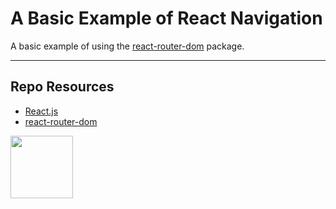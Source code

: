 # A Basic Example of React Navigation

A basic example of using the [react-router-dom](https://www.npmjs.com/package/react-router-dom) package.

***

## Repo Resources

* [React.js](https://reactjs.org/)
* [react-router-dom](https://www.npmjs.com/package/react-router-dom)

<a href="https://codeadam.ca">
<img src="https://codeadam.ca/images/code-block.png" width="100">
</a>

